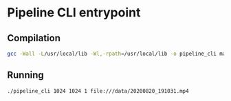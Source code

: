 # Pipeline CLI entrypoint

## Compilation
```bash
gcc -Wall -L/usr/local/lib -Wl,-rpath=/usr/local/lib -o pipeline_cli main.c -lkitten-detector 
```

## Running
```bash
./pipeline_cli 1024 1024 1 file:///data/20200820_191031.mp4
```